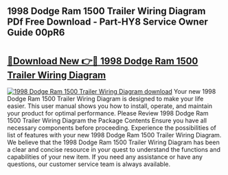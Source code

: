## 1998 Dodge Ram 1500 Trailer Wiring Diagram PDf Free Download - Part-HY8 Service Owner Guide 00pR6

# <h2><a href="http://dfqd4a.blite.top/?on=1998+Dodge+Ram+1500+Trailer+Wiring+Diagram">🔗Download New 👉🔴 1998 Dodge Ram 1500 Trailer Wiring Diagram</a></h2>

[![1998 Dodge Ram 1500 Trailer Wiring Diagram download](https://i.imgur.com/lujVjoI.png)](http://dfqd4a.blite.top/?on=1998+Dodge+Ram+1500+Trailer+Wiring+Diagram)
Your new 1998 Dodge Ram 1500 Trailer Wiring Diagram is designed to make your life easier. This user manual shows you how to install, operate, and maintain your product for optimal performance. Please Review 1998 Dodge Ram 1500 Trailer Wiring Diagram the Package Contents Ensure you have all necessary components before proceeding. Experience the possibilities of list of features with your new 1998 Dodge Ram 1500 Trailer Wiring Diagram. We believe that the 1998 Dodge Ram 1500 Trailer Wiring Diagram has been a clear and concise resource in your quest to understand the functions and capabilities of your new item. If you need any assistance or have any questions, our customer service team is always available.
